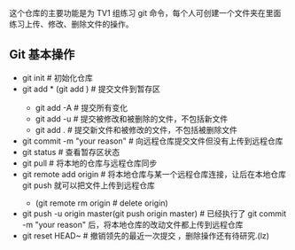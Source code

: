 这个仓库的主要功能是为 TV1 组练习 git 命令，每个人可创建一个文件夹在里面练习上传、修改、删除文件的操作。

## Git 基本操作

- git init  # 初始化仓库
- git add * (git add <filename>)  # 提交文件到暂存区
  - git add -A # 提交所有变化  
  - git add -u # 提交被修改和被删除的文件，不包括新文件  
  - git add . # 提交新文件和被修改的文件，不包括被删除文件  
- git commit -m "your reason"   # 向远程仓库提交文件但没有上传到远程仓库
- git status     # 查看暂存区状态
- git pull    # 将本地的仓库与远程仓库同步
- git remote add origin <repository link> # 将本地仓库与某一个远程仓库连接，让后在本地仓库 git push 就可以把文件上传到远程仓库
  - (git remote rm origin # delete origin)    
- git push -u origin master(git push origin master) # 已经执行了 git commit -m "your reason" 后，将本地仓库的改动文件都上传到远程仓库
- git reset HEAD~  # 撤销领先的最近一次提交 ，删除操作还有待研究.(lz)


